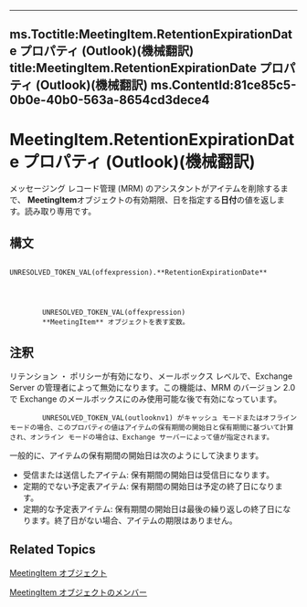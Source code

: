 

---
ms.Toctitle:MeetingItem.RetentionExpirationDate プロパティ (Outlook)(機械翻訳)
title:MeetingItem.RetentionExpirationDate プロパティ (Outlook)(機械翻訳)
ms.ContentId:81ce85c5-0b0e-40b0-563a-8654cd3dece4
---
# MeetingItem.RetentionExpirationDate プロパティ (Outlook)(機械翻訳)




メッセージング レコード管理 (MRM) のアシスタントがアイテムを削除するまで、 **MeetingItem**オブジェクトの有効期限、日を指定する**日付**の値を返します。読み取り専用です。

## 構文

            UNRESOLVED_TOKEN_VAL(offexpression).**RetentionExpirationDate**




            UNRESOLVED_TOKEN_VAL(offexpression)
            **MeetingItem** オブジェクトを表す変数。



## 注釈
リテンション ・ ポリシーが有効になり、メールボックス レベルで、Exchange Server の管理者によって無効になります。この機能は、MRM のバージョン 2.0 で Exchange のメールボックスにのみ使用可能な後で有効になっています。




            UNRESOLVED_TOKEN_VAL(outlooknv1) がキャッシュ モードまたはオフライン モードの場合、このプロパティの値はアイテムの保有期間の開始日と保有期間に基づいて計算され、オンライン モードの場合は、Exchange サーバーによって値が指定されます。




一般的に、アイテムの保有期間の開始日は次のようにして決まります。

- 受信または送信したアイテム: 保有期間の開始日は受信日になります。
- 定期的でない予定表アイテム: 保有期間の開始日は予定の終了日になります。
- 定期的な予定表アイテム: 保有期間の開始日は最後の繰り返しの終了日になります。終了日がない場合、アイテムの期限はありません。








## Related Topics

[MeetingItem オブジェクト](b75730f5-b395-3d66-5acd-b64fd8fcd78f.md)

[MeetingItem オブジェクトのメンバー](9ae6a19d-d326-4c37-90d8-5ed9933672a0.md)




